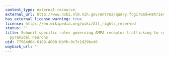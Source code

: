 ```yaml
---
content_type: external-resource
external_url: http://www.ncbi.nlm.nih.gov/entrez/query.fcgi?cmd=Retrieve&db=PubMed&dopt=Citation&list_uids=11348590
has_external_license_warning: true
license: https://en.wikipedia.org/wiki/All_rights_reserved
status: ''
title: Subunit-specific rules governing AMPA receptor trafficking to synapses in hippocampal
  pyramidal neurons
uid: 77964d6d-6189-4008-bbfb-0c7c1d29bcd8
wayback_url: ''
---
```


